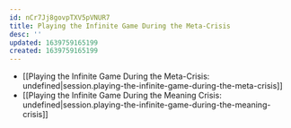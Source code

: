 ```yaml
---
id: nCr7Jj8govpTXV5pVNUR7
title: Playing the Infinite Game During the Meta-Crisis
desc: ''
updated: 1639759165199
created: 1639759165199
---
```


- [[Playing the Infinite Game During the Meta-Crisis: undefined|session.playing-the-infinite-game-during-the-meta-crisis]]
- [[Playing the Infinite Game During the Meaning Crisis: undefined|session.playing-the-infinite-game-during-the-meaning-crisis]]
